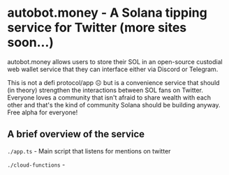 # autobot.money - A Solana tipping service for Twitter (more sites soon...)

autobot.money allows users to store their SOL in an open-source custodial web wallet service that they can interface either via Discord or Telegram.

This is not a defi protocol/app ☹️ but is a convenience service that should (in theory) strengthen the interactions between SOL fans on Twitter. Everyone loves a community that isn't afraid to share wealth with each other and that's the kind of community Solana should be building anyway. Free alpha for everyone!

## A brief overview of the service

`./app.ts` - Main script that listens for mentions on twitter

`./cloud-functions` -
